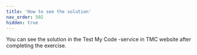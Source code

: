 ```yaml
---
title: 'How to see the solution'
nav_order: 502
hidden: true
---
```


You can see the solution in the Test My Code -service in TMC website after completing the exercise.
